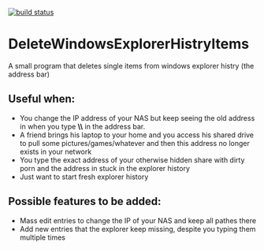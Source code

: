 [![build status](https://ci.appveyor.com/api/projects/status/github/xpuctu4/DeleteWindowsExplorerHistryItems?branch=master&svg=true "Build status")](https://github.com/xPucTu4/DeleteWindowsExplorerHistryItems/releases)

# DeleteWindowsExplorerHistryItems
A small program that deletes single items from windows explorer histry (the address bar)

## Useful when:
* You change the IP address of your NAS but keep seeing the old address in when you type **\\\\** in the address bar.
* A friend brings his laptop to your home and you access his shared drive to pull some pictures/games/whatever and then this address no longer exists in your network
* You type the exact address of your otherwise hidden share with dirty porn and the address in stuck in the explorer history
* Just want to start fresh explorer history

## Possible features to be added:
* Mass edit entries to change the IP of your NAS and keep all pathes there
* Add new entries that the explorer keep missing, despite you typing them multiple times

